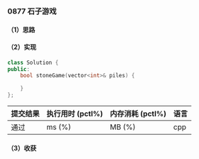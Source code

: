 ### 0877 石子游戏

#### （1）思路

#### （2）实现

```cpp
class Solution {
public:
    bool stoneGame(vector<int>& piles) {

    }
};
```

| 提交结果 | 执行用时 (pctl%) | 内存消耗 (pctl%) | 语言 |
|:---------|:-----------------|:-----------------|:-----|
| 通过     |  ms (%)   |  MB (%)  | cpp  |

#### （3）收获
